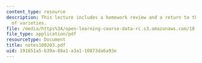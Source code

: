 ```yaml
---
content_type: resource
description: This lecture includes a homework review and a return to the discussion
  of varieties.
file: /media/https%3A/open-learning-course-data-rc.s3.amazonaws.com/18-725-algebraic-geometry-fall-2003/191651a5b39a88a1a3a110873da6a93e_notes100203.pdf
file_type: application/pdf
resourcetype: Document
title: notes100203.pdf
uid: 191651a5-b39a-88a1-a3a1-10873da6a93e
---
```

